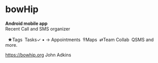 # bowHip
<b>Android mobile app</b><br>
Recent Call and SMS organizer<br><br>  
★Tags  Tasks✓ ▪ →  Appointments  ߉Maps  ⇄Team Collab  QSMS and more.

https://bowhip.org
John Adkins
